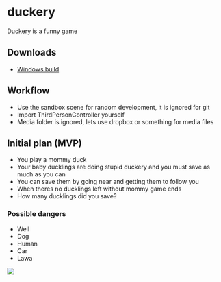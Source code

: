 # duckery
Duckery is a funny game

## Downloads

- [Windows build](https://dl.dropboxusercontent.com/u/82693049/PowerlanAssets/Builds/Duckery_Build1.zip)

## Workflow

- Use the sandbox scene for random development, it is ignored for git
- Import ThirdPersonController yourself
- Media folder is ignored, lets use dropbox or something for media files

## Initial plan (MVP)

- You play a mommy duck
- Your baby ducklings are doing stupid duckery and you must save as much as you can
- You can save them by going near and getting them to follow you
- When theres no ducklings left without mommy game ends
- How many ducklings did you save?

### Possible dangers

- Well
- Dog
- Human
- Car
- Lawa


![](http://i.imgur.com/XyblZlJ.png)
